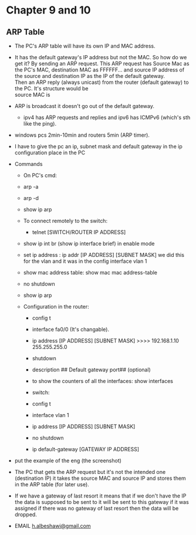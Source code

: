 

# Chapter 9 and 10
## ARP Table  
* The PC's ARP table will have its own IP and MAC address.
* It has the default gateway's IP address but not the MAC. So how do we get it? By sending an ARP request.
  This ARP request has Source Mac as the PC's MAC, destination MAC as FFFFFF... and source IP address of the source and destination IP as the IP of the default gateway.  
  Then an ARP reply (always unicast) from the router (default gateway) to the PC.
  It's structure would be  
    source MAC is   

* ARP is broadcast it doesn't go out of the default gateway.


  * ipv4 has ARP requests and replies and ipv6 has ICMPv6 (which's sth like the ping).

* windows pcs 2min-10min and routers 5min (ARP timer).  

* I have to give the pc an ip, subnet mask and default gateway in the ip configuration place in the PC
* Commands  
    * On PC's cmd:
    * arp -a
    * arp -d
    * show ip arp
    * To connect remotely to the switch:
      * telnet [SWITCH/ROUTER IP ADDRESS]

    * show ip int br (show ip interface brief) in enable mode
    * set ip address : ip addr [IP ADDRESS] [SUBNET MASK] we did this for the vlan and it was in the config interface vlan 1
    * show mac address table: show mac mac address-table
    * no shutdown
    * show ip arp  


    * Configuration in the router: 
      * config t
      * interface fa0/0 (It's changable).
      * ip address [IP ADDRESS] [SUBNET MASK] >>>> 192.168.1.10 255.255.255.0
      * shutdown
      * description ## Default gateway port## (optional)
      * to show the counters of all the interfaces: show interfaces 

       * switch:
       * config t
       * interface vlan 1
       * ip address [IP ADDRESS] [SUBNET MASK]
       * no shutdown
       * ip default-gateway [GATEWAY IP ADDRESS]

* put the example of the eng (the screenshot)  
* The PC that gets the ARP request but it's not the intended one (destination IP) it takes the source MAC and source IP and stores them in the ARP table (for later use).

* If we have a gateway of last resort it means that if we don't have the IP the data is supposed to be sent to it will be sent to this gateway if it was assigned if there was no gateway of last resort then the data will be dropped.




* EMAIL h.albeshawi@gmail.com